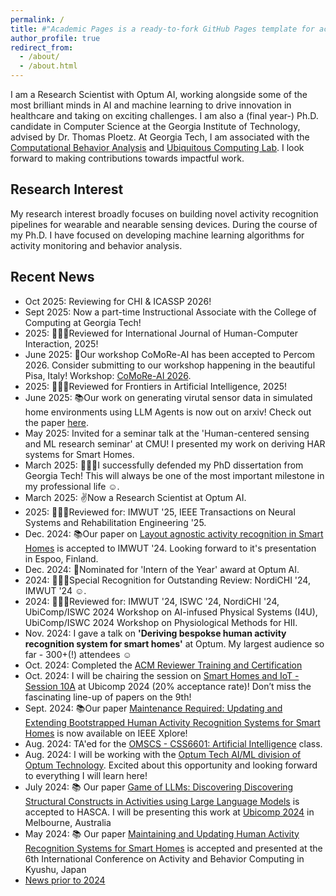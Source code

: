 ```yaml
---
permalink: /
title: #"Academic Pages is a ready-to-fork GitHub Pages template for academic personal websites"
author_profile: true
redirect_from: 
  - /about/
  - /about.html
---
```

I am a Research Scientist with Optum AI, working alongside some of the most brilliant minds in AI and machine learning to drive innovation in healthcare and taking on exciting challenges. I am also a (final year-) Ph.D. candidate in Computer Science at the Georgia Institute of Technology, advised by Dr. Thomas Ploetz. At Georgia Tech, I am associated with the [Computational Behavior Analysis](https://cba.gatech.edu) and [Ubiquitous Computing Lab](https://ubicomp.cc.gatech.edu).  I look forward to making contributions towards impactful work.

Research Interest
------
My research interest broadly focuses on building novel activity recognition pipelines for wearable and nearable sensing devices. During the course of my Ph.D. I have focused on developing machine learning algorithms for activity monitoring and behavior analysis. 

Recent News
------
* Oct 2025: Reviewing for CHI & ICASSP 2026!
* Sept 2025: Now a part-time Instructional Associate with the College of Computing at Georgia Tech!
* 2025: 👩🏻‍💻Reviewed for International Journal of Human-Computer Interaction, 2025!
* June 2025: 🌟Our workshop CoMoRe-AI has been accepted to Percom 2026. Consider submitting to our workshop happening in the beautiful Pisa, Italy! Workshop: [CoMoRe-AI 2026](https://sites.google.com/view/comoreai26/home).
* 2025: 👩🏻‍💻Reviewed for Frontiers in Artificial Intelligence, 2025!
* June 2025: 📚Our work on generating virutal sensor data in simulated home environments using LLM Agents is now out on arxiv! Check out the paper [here](https://arxiv.org/pdf/2506.11773).
* May 2025: Invited for a seminar talk at the 'Human-centered sensing and ML research seminar' at CMU! I presented my work on deriving HAR systems for Smart Homes.
* March 2025: 👩🏻‍🎓I successfully defended my PhD dissertation from Georgia Tech! This will always be one of the most important milestone in my professional life ☺️.
* March 2025: ✌️Now a Research Scientist at Optum AI.
* 2025: 👩🏻‍💻Reviewed for: IMWUT '25, IEEE Transactions on Neural Systems and Rehabilitation Engineering '25.
* Dec. 2024: 📚Our paper on [Layout agnostic activity recognition in Smart Homes](https://arxiv.org/pdf/2405.12368) is accepted to IMWUT '24. Looking forward to it's presentation in  Espoo, Finland.
* Dec. 2024: 🌟Nominated for 'Intern of the Year' award at Optum AI.
* 2024: 👩🏻‍💻Special Recognition for Outstanding Review: NordiCHI '24, IMWUT '24 ☺️.
* 2024: 👩🏻‍💻Reviewed for: IMWUT '24, ISWC '24, NordiCHI '24, UbiComp/ISWC 2024 Workshop on AI-infused Physical Systems (I4U), UbiComp/ISWC 2024 Workshop on Physiological Methods for HII.
* Nov. 2024: I gave a talk on **'Deriving bespokse human activity recognition system for smart homes'** at Optum. My largest audience so far - 300+(!) attendees ☺️
* Oct. 2024: Completed the [ACM Reviewer Training and Certification](http://shruthihiremath.github.io/files/Certificate.pdf)
* Oct. 2024: I will be chairing the session on [Smart Homes and IoT - Session 10A](https://www.ubicomp.org/ubicomp-iswc-2024/conference-program/#session-10A) at Ubicomp 2024 (20% acceptance rate)! Don’t miss the fascinating line-up of papers on the 9th! 
* Sept. 2024: 📚Our paper [Maintenance Required: Updating and Extending Bootstrapped Human Activity Recognition Systems for Smart Homes](https://ieeexplore.ieee.org/document/10651685) is now available on IEEE Xplore!
* Aug. 2024: TA'ed for the [OMSCS - CSS6601: Artificial Intelligence](https://omscs.gatech.edu/cs-6601-artificial-intelligence) class.
* Aug. 2024: I will be working with the [Optum Tech AI/ML division of Optum Technology](https://www.optumlabs.com/work/artificial-intelligence.html). Excited about this opportunity and looking forward to everything I will learn here!
* July 2024: 📚 Our paper [Game of LLMs: Discovering Discovering Structural Constructs in Activities using Large Language Models](https://dl.acm.org/doi/10.1145/3675094.3678444) is accepted to HASCA. I will be presenting this work at [Ubicomp 2024](https://www.ubicomp.org/ubicomp-iswc-2024/) in Melbourne, Australia
* May 2024: 📚 Our paper [Maintaining and Updating Human Activity Recognition Systems for Smart Homes](https://arxiv.org/html/2406.14446v1) is accepted and presented at the 6th International Conference on Activity and Behavior Computing in Kyushu, Japan
* [News prior to 2024](https://shruthihiremath.github.io/oldnews/)
